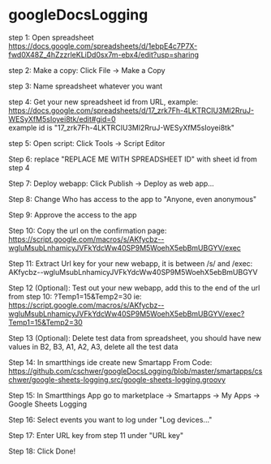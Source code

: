 # googleDocsLogging

step 1: Open spreadsheet https://docs.google.com/spreadsheets/d/1ebpE4c7P7X-fwd0X48Z_4hZzzrleKLiDd0sx7m-ebx4/edit?usp=sharing

step 2: Make a copy: Click File -> Make a Copy

step 3: Name spreadsheet whatever you want

step 4: Get your new spreadsheet id from URL, example:
https://docs.google.com/spreadsheets/d/17_zrk7Fh-4LKTRCIU3Ml2RruJ-WESyXfM5sIoyei8tk/edit#gid=0  
	example id is "17_zrk7Fh-4LKTRCIU3Ml2RruJ-WESyXfM5sIoyei8tk"
	
step 5: Open script: Click Tools -> Script Editor

Step 6: replace  "REPLACE ME WITH SPREADSHEET ID" with sheet id from step 4

Step 7: Deploy webapp: Click Publish -> Deploy as web app...

Step 8: Change Who has access to the app to "Anyone, even anonymous"

Step 9: Approve the access to the app

Step 10: Copy the url on the confirmation page:
https://script.google.com/macros/s/AKfycbz--wgluMsubLnhamicyJVFkYdcWw40SP9M5WoehX5ebBmUBGYV/exec

Step 11: Extract Url key for your new webapp, it is between /s/ and /exec: AKfycbz--wgluMsubLnhamicyJVFkYdcWw40SP9M5WoehX5ebBmUBGYV

Step 12 (Optional): Test out your new webapp, add this to the end of the url from step 10: ?Temp1=15&Temp2=30
ie: https://script.google.com/macros/s/AKfycbz--wgluMsubLnhamicyJVFkYdcWw40SP9M5WoehX5ebBmUBGYV/exec?Temp1=15&Temp2=30

Step 13 (Optional): Delete test data from spreadsheet, you should have new values in B2, B3, A1, A2, A3, delete all the test data

Step 14: In smartthings ide create new Smartapp From Code: https://github.com/cschwer/googleDocsLogging/blob/master/smartapps/cschwer/google-sheets-logging.src/google-sheets-logging.groovy

Step 15: In Smartthings App go to marketplace -> Smartapps -> My Apps -> Google Sheets Logging

Step 16: Select events you want to log under "Log devices..."

Step 17: Enter URL key from step 11 under "URL key"

Step 18: Click Done!
